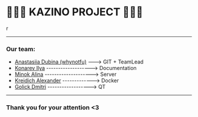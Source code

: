 <h1>🎰🎰🎰 KAZINO PROJECT 🎰🎰🎰</h1>r
<hr>
<h3>Our team:</h3>
<ul>
  <li><a href ="https://github.com/whynotfu">Anastasiia Dubina (whynotfu)</a> ---> GIT + TeamLead </li>
  <li><a href ="https://github.com/Ilyaaa-a">Konarev Ilya</a> -------------------> Documentation  </li>
  <li><a href ="https://github.com/PiuiP">Minok Alina</a> --------------------> Server   </li>
  <li><a href ="https://github.com/alexanderkreidich">Kreidich Alexander</a> -------------> Docker </li>
  <li><a href ="https://github.com/w0drs">Golick Dmitri</a> ------------------> QT  </li>
</ul>
<hr>
<h3>Thank you for your attention <3 </h3>

